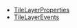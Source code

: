 - [TileLayerProperties](https://developers.arcgis.com/javascript/latest/api-reference/esri-layers-TileLayer.html#properties-summary)
- [TileLayerEvents](https://developers.arcgis.com/javascript/latest/api-reference/esri-layers-TileLayer.html#events-summary)
